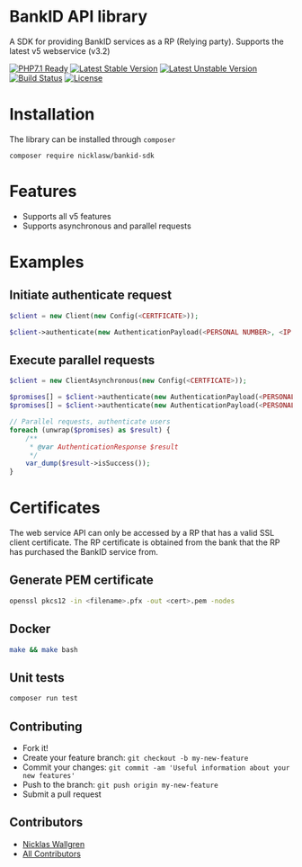 # BankID API library

A SDK for providing BankID services as a RP (Relying party).
Supports the latest v5 webservice (v3.2) 

[![PHP7.1 Ready](https://img.shields.io/badge/PHP71-ready-green.svg)][link-packagist]
[![Latest Stable Version](https://poser.pugx.org/nicklasw/bankid-sdk/v/stable)](https://packagist.org/packages/nicklasw/bankid-sdk)
[![Latest Unstable Version](https://poser.pugx.org/nicklasw/bankid-sdk/v/unstable)](https://packagist.org/packages/nicklasw/bankid-sdk)
[![Build Status](https://travis-ci.org/NicklasWallgren/bankid-sdk.svg?branch=master)](https://travis-ci.org/NicklasWallgren/bankid-sdk)
[![License](https://poser.pugx.org/nicklasw/bankid-sdk/license)](https://packagist.org/packages/nicklasw/bankid-sdk)

# Installation
The library can be installed through `composer` 
```
composer require nicklasw/bankid-sdk
```

# Features
- Supports all v5 features 
- Supports asynchronous and parallel requests

# Examples 

## Initiate authenticate request
```php
$client = new Client(new Config(<CERTFICATE>));

$client->authenticate(new AuthenticationPayload(<PERSONAL NUMBER>, <IP ADDRESS>)); 
```

## Execute parallel requests
```php
$client = new ClientAsynchronous(new Config(<CERTFICATE>));

$promises[] = $client->authenticate(new AuthenticationPayload(<PERSONAL NUMBER>, <IP ADDRESS>));
$promises[] = $client->authenticate(new AuthenticationPayload(<PERSONAL NUMBER>, <IP ADDRESS>));

// Parallel requests, authenticate users
foreach (unwrap($promises) as $result) {
    /**
     * @var AuthenticationResponse $result
     */
    var_dump($result->isSuccess());
}
```

# Certificates
The web service API can only be accessed by a RP that has a valid SSL client certificate. The RP certificate is obtained from the
bank that the RP has purchased the BankID service from.

## Generate PEM certificate
```bash
openssl pkcs12 -in <filename>.pfx -out <cert>.pem -nodes
```

## Docker 
```bash
make && make bash
```

## Unit tests
```bash
composer run test
```

## Contributing
  - Fork it!
  - Create your feature branch: `git checkout -b my-new-feature`
  - Commit your changes: `git commit -am 'Useful information about your new features'`
  - Push to the branch: `git push origin my-new-feature`
  - Submit a pull request

## Contributors
  - [Nicklas Wallgren](https://github.com/NicklasWallgren)
  - [All Contributors][link-contributors]

[ico-downloads]: https://img.shields.io/packagist/dt/nicklasw/bankid-sdk.svg?style=flat-square
[link-packagist]: https://packagist.org/packages/nicklasw/bankid-sdk
[link-contributors]: ../../contributors